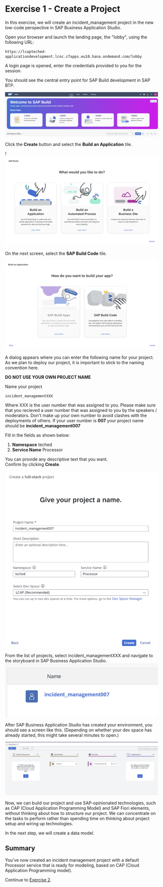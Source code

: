 # Exercise 1 - Create a Project

In this exercise, we will create an incident_management project in the new low-code perspective in SAP Business Application Studio.

Open your browser and launch the landing page, the "lobby", using the following URL:
```URL
https://lcapteched-applicationdevelopment.lcnc.cfapps.eu10.hana.ondemand.com/lobby
```
A login page is opened, enter the credentials provided to you for the session.

You should see the central entry point for SAP Build development in SAP BTP.

![](/exercises/Ex1/images/Lobby.png)

Click the **Create** button and select the **Build an Application** tile. 

!![](/exercises/Ex1/images/BuildApplication.png)

On the next screen, select the **SAP Build Code** tile.

![](/exercises/Ex1/images/BuildCode.png)

A dialog appears where you can enter the following name for your project. As we plan to deploy our project, it is important to stick to the naming convention here.  


**DO NOT USE YOUR OWN PROJECT NAME**  

Name your project   
```
incident_managementXXX
```
Where XXX is the user number that was assigned to you. Please make sure that you recieved a user number that was assigned to you by the speakers / moderators. Don't make up your own number to avoid clashes with the deployments of others. If your user number is **007** your project name should be **incident_management007**

Fill in the fields as shown below:
1. **Namespace**	teched
2. **Service Name**	Processor
   
You can provide any descriptive text that you want.  
Confirm by clicking **Create**.

![](/exercises/Ex1/images/FullStack.png)

From the list of projects, select incident_managementXXX and navigate to the storyboard in SAP Business Application Studio.
![](/exercises/Ex1/images/ProjectLink.png)

After SAP Business Application Studio has created your environment, you should see a screen like this. (Depending on whether your dev space has already started, this might take several minutes to open.)

![](/exercises/Ex1/images/ProjectCreated.png)

Now, we can build our project and use SAP-opinionated technologies, such as CAP (Cloud Application Programming Model) and SAP Fiori elements, without thinking about how to structure our project. We can concentrate on the tasks to perform rather than spending time on thinking about project setup and wiring up technologies.

In the next step, we will create a data model.

## Summary

You've now created an incident management project with a default Processor service that is ready for modeling, based on CAP (Cloud Application Programming model).

Continue to [Exercise 2](../Ex2/README.md).

